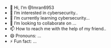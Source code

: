 - 👋 Hi, I’m @Imran6953
- 👀 I’m interested in cybersecurity..
- 🌱 I’m currently learning cybersecurity...
- 💞️ I’m looking to collaborate on ...
- 📫 How to reach me with the help of my friend..
- 😄 Pronouns: ...
- ⚡ Fun fact: ...

<!---
Imran6953/Imran6953 is a ✨ special ✨ repository because its `README.md` (this file) appears on your GitHub profile.
You can click the Preview link to take a look at your changes.
--->
